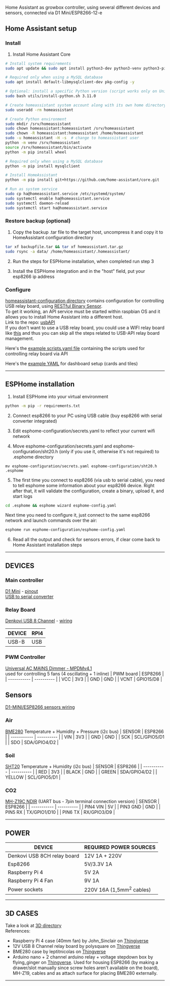 Home Assistant as growbox controller, using several different devices and sensors, connected via D1 Mini/ESP8266-12-e

## Home Assistant setup

### Install
1. Install Home Assistant Core

```bash
# Install system requirements
sudo apt update && sudo apt install python3-dev python3-venv python3-pip bluez libffi-dev libssl-dev libjpeg-dev zlib1g-dev autoconf build-essential libopenjp2-7 libtiff6 libturbojpeg0-dev tzdata ffmpeg liblapack3 liblapack-dev libatlas-base-dev cmake -y

# Required only when using a MySQL database
sudo apt install default-libmysqlclient-dev pkg-config -y

# Optional: install a specific Python version (script works only on Unix-like hosts)
sudo bash utils/install-python.sh 3.11.0

# Create homeassistant system account along with its own home directory
sudo useradd -rm homeassistant

# Create Python environment
sudo mkdir /srv/homeassistant
sudo chown homeassistant:homeassistant /srv/homeassistant
sudo chown -R homeassistant:homeassistant /home/homeassistant
sudo -u homeassistant -H -s  # change to homeassistant user
python -m venv /srv/homeassistant
source /srv/homeassistant/bin/activate
python -m pip install wheel

# Required only when using a MySQL database
python -m pip install mysqlclient

# Install HomeAssistant
python -m pip install git+https://github.com/home-assistant/core.git

# Run as system service
sudo cp ha@homeassistant.service /etc/systemd/system/
sudo systemctl enable ha@homeassistant.service
sudo systemctl daemon-reload
sudo systemctl start ha@homeassistant.service
```

### Restore backup (optional)

1. Copy the backup .tar file to the target host, uncompress it and copy it to HomeAssistant configuration directory
```bash
tar xf backupfile.tar && tar xf homeassistant.tar.gz
sudo rsync -a data/ /home/homeassistant/.homeassistant/
```

2. Run the steps for ESPHome installation, when completed run step 3

3. Install the ESPHome integration and in the "host" field, put your esp8266 ip address

### Configure
[homeassistant-configuration directory](homeassistant-configuration/configuration.yaml) contains configuration for controlling USB relay board, using [RESTful Binary Sensor](https://www.home-assistant.io/integrations/binary_sensor.rest).\
To get it working, an API service must be started within raspbian OS and it allows you to install Home Assistant into a different host.\
Link to the repo: [usbAPI](https://github.com/escomputers/usbAPI)\
If you don't want to use a USB relay board, you could use a WIFI relay board like [this](https://denkovi.com/wifi-16-relay-board-modBus-tcp) and thus you can skip all the steps related to USB-API relay board management.

Here's the [example scripts.yaml file](homeassistant-configuration/scripts.yaml) containing the scripts used for controlling relay board via API


Here's the [example YAML](homeassistant-configuration/.storage/lovelace) for dashboard setup (cards and tiles)

---

## ESPHome installation
1. Install ESPHome into your virtual environment

```bash
python -m pip -r requirements.txt
```

2. Connect esp8266 to your PC using USB cable (buy esp8266 with serial converter integrated)

3. Edit esphome-configuration/secrets.yaml to reflect your current wifi network

4. Move esphome-configuration/secrets.yaml and esphome-configuration/sht20.h (only if you use it, otherwise it's not required) to .esphome directory

```
mv esphome-configuration/secrets.yaml esphome-configuration/sht20.h .esphome
```

5. The first time you connect to esp8266 (via usb to serial cable), you need to tell esphome some information about
your esp8266 device. Right after that, it will validate the configuration, create a binary, upload it, and start logs

```bash
cd .esphome && esphome wizard esphome-config.yaml
```

Next time you need to configure it, just connect to the same esp8266 network and launch commands over the air:

```bash
esphome run esphome-configuration/esphome-config.yaml
```

6. Read all the output and check for sensors errors, if clear come back to Home Assistant installation steps

---

## DEVICES

### Main controller
[D1 Mini](https://www.az-delivery.de/en/products/d1-mini) - [pinout](https://m.media-amazon.com/images/I/71b9yM7dFlL.jpg)\
[USB to serial converter](https://www.az-delivery.de/en/products/usb-auf-seriell-adapter-mit-ch340)

### Relay Board
[Denkovi USB 8 Channel](https://denkovi.com/usb-eight-channel-relay-board-for-automation) - [wiring](https://github.com/escomputers/hassio-growbox/blob/325ab9b5c127c14f19560fe0ca1c8efceda2f83e/wirings/12V-USB-8CH-relay-board-wiring.pdf)

| DEVICE     | RPI4 |
| ----------- | ---------- |
| USB-B       | USB           |

### PWM Controller
[Universal AC MAINS Dimmer - MPDMv4.1](https://www.tindie.com/products/next_evo1/universal-ac-mains-dimmer-mpdmv41/)\
used for controlling 5 fans (4 oscillating + 1 inline)
| PWM board   | ESP8266 |
| ----------- | ---------- |
| VCC         | 3V3        |
| GND         | GND        |
| VCNT        | GPIO15/D8        |


## Sensors
[D1-MINI/ESP8266 sensors wiring](https://github.com/escomputers/hassio-growbox/blob/325ab9b5c127c14f19560fe0ca1c8efceda2f83e/wirings/d1mini-esp8266-sensors-wiring.pdf)

### Air

[BME280](https://www.adafruit.com/product/2652) Temperature + Humidity + Pressure (i2c bus)
| SENSOR      | ESP8266 |
| ----------- | ---------- |
| VIN         | 3V3        |
| GND         | GND        |
| SCK         | SCL/GPIO5/D1        |
| SDO         | SDA/GPIO4/D2        |


### Soil

[SHT20](https://www.makerfabs.com/soil-temperature-and-humidity-sensor-sht20.html) Temperature + Humidity (i2c bus)
| SENSOR      | ESP8266 |
| ----------- | ---------- |
| RED         | 3V3        |
| BLACK       | GND        |
| GREEN       | SDA/GPIO4/D2        |
| YELLOW      | SCL/GPIO5/D1         |


### CO2

[MH-Z19C NDIR](https://www.winsen-sensor.com/product/mh-z19c.html) (UART bus - 7pin terminal connection version)
| SENSOR      | ESP8266 |
| ----------- | ---------- |
| PIN4 VIN    | 5V        |
| PIN3 GND    | GND        |
| PIN5 RX     | TX/GPIO1/D10        |
| PIN6 TX     | RX/GPIO3/D9        |

---

## POWER

| DEVICE     | REQUIRED POWER SOURCES |
| ----------- | ---------- |
| Denkovi USB 8CH relay board       | 12V 1A + 220V|
| Esp8266                           | 5V/3.3V 1A |
| Raspberry Pi 4                    | 5V 2A|
| Raspberry Pi 4 Fan                | 9V 1A|
| Power sockets                     | 220V 16A (1,5mm<sup>2</sup> cables)|


---

## 3D CASES

Take a look at [3D directory](3D/)\
References:
- Raspberry Pi 4 case (40mm fan) by John_Sinclair on [Thingiverse](https://www.thingiverse.com/thing:3723481)
- 12V USB 8 Channel relay board by polysquare on [Thingverse](https://www.thingiverse.com/thing:2306082)
- BME280 case by leptitnicolas on [Thingverse](https://www.thingiverse.com/thing:3809818)
- Arduino nano + 2 channel arduino relay + voltage stepdown box by flying_ginger on [Thingverse](https://www.thingiverse.com/thing:3162083). Used for housing ESP8266 (by making a drawer/slot manually since screw holes aren't available on the board), MH-Z19, cables and as attach surface for placing BME280 externally.

---
